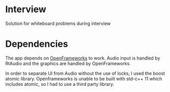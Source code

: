 # Interview
Solution for whiteboard problems during interview

# Dependencies
The app depends on [OpenFrameworks](www.openframeworks.cc) to work. Audio input is handled by RtAudio and the graphics are handled by OpenFrameworks.

In order to separate UI from Audio without the use of locks, I used the boost atomic library.  Openframeworks is unable to be built with std-c++ 11 which includes atomic, so I had to use a third party library.
